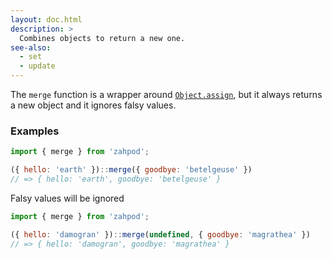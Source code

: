 ```yaml
---
layout: doc.html
description: >
  Combines objects to return a new one.
see-also:
  - set
  - update
---
```


The `merge` function is a wrapper around [`Object.assign`][1], but it always returns a new object and it ignores falsy values.

### Examples
```js
import { merge } from 'zahpod';

({ hello: 'earth' })::merge({ goodbye: 'betelgeuse' })
// => { hello: 'earth', goodbye: 'betelgeuse' }
```

Falsy values will be ignored

```js
import { merge } from 'zahpod';

({ hello: 'damogran' })::merge(undefined, { goodbye: 'magrathea' })
// => { hello: 'damogran', goodbye: 'magrathea' }
```

[1]: https://developer.mozilla.org/en/docs/Web/JavaScript/Reference/Global_Objects/Object/assign
